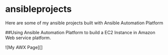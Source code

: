 # ansibleprojects
Here are some of my ansible projects built with Ansible Automation Platform

##Using Ansible Automation Platform to build a EC2 Instance in Amazon Web service platform.



![My AWX Page][]

